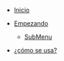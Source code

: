 <!-- menu-->

* [Inicio]()

* [Empezando](./documentos/index)
    * [SubMenu](./documentos/submenu/index)
* [¿cómo se usa?](./comoUsarlo/index)